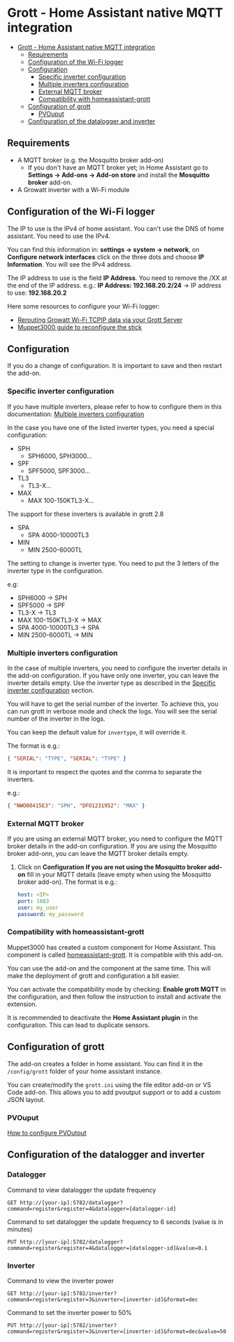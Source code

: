 # Grott - Home Assistant native MQTT integration

<!-- @import "[TOC]" {cmd="toc" depthFrom=1 depthTo=6 orderedList=false} -->

<!-- code_chunk_output -->

- [Grott - Home Assistant native MQTT integration](#grott---home-assistant-native-mqtt-integration)
  - [Requirements](#requirements)
  - [Configuration of the Wi-Fi logger](#configuration-of-the-wi-fi-logger)
  - [Configuration](#configuration)
    - [Specific inverter configuration](#specific-inverter-configuration)
    - [Multiple inverters configuration](#multiple-inverters-configuration)
    - [External MQTT broker](#external-mqtt-broker)
    - [Compatibility with homeassistant-grott](#compatibility-with-homeassistant-grott)
  - [Configuration of grott](#configuration-of-grott)
    - [PVOuput](#pvouput)
  - [Configuration of the datalogger and inverter](#configuration-of-the-datalogger-and-inverter)

<!-- /code_chunk_output -->

## Requirements

- A MQTT broker (e.g. the Mosquitto broker add-on)
  - If you don't have an MQTT broker yet; in Home Assistant go to **Settings → Add-ons → Add-on store** and install the **Mosquitto broker** add-on.
- A Growatt inverter with a Wi-Fi module

## Configuration of the Wi-Fi logger

The IP to use is the IPv4 of home assistant. You can't use the DNS of home assistant. You need to use the IPv4.

You can find this information in: **settings → system → network**, on **Configure network interfaces** click on the three dots and choose **IP Information**. You will see the IPv4 address.

The IP address to use is the field **IP Address**. You need to remove the /XX at the end of the IP address. e.g.: **IP Address: 192.168.20.2/24** -> IP address to use: **192.168.20.2**

Here some resources to configure your Wi-Fi logger:

- [Rerouting Growatt Wi-Fi TCPIP data via your Grott Server](https://github.com/johanmeijer/grott/wiki/Rerouting-Growatt-Wifi-TCPIP-data-via-your-Grott-Server)
- [Muppet3000 guide to reconfigure the stick](https://github.com/muppet3000/homeassistant-grott/blob/main/docs/setup/datalogger.md)

## Configuration

If you do a change of configuration. It is important to save and then restart the add-on.

### Specific inverter configuration

If you have multiple inverters, please refer to how to configure them in this documentation: [Multiple inverters configuration](#multiple-inverters-configuration)

In the case you have one of the listed inverter types, you need a special configuration:

- SPH
  - SPH6000, SPH3000...
- SPF
  - SPF5000, SPF3000...
- TL3
  - TL3-X...
- MAX
  - MAX 100-150KTL3-X...

The support for these inverters is available in grott 2.8

- SPA
  - SPA 4000-10000TL3
- MIN
  - MIN 2500-6000TL

The setting to change is inverter type. You need to put the 3 letters of the inverter type in the configuration.

e.g:

- SPH6000 -> SPH
- SPF5000 -> SPF
- TL3-X -> TL3
- MAX 100-150KTL3-X -> MAX
- SPA 4000-10000TL3 -> SPA
- MIN 2500-6000TL -> MIN

### Multiple inverters configuration

In the case of multiple inverters, you need to configure the inverter details in the add-on configuration. If you have only one inverter, you can leave the inverter details empty. Use the inverter type as described in the [Specific inverter configuration](#specific-inverter-configuration) section.

You will have to get the serial number of the inverter. To achieve this, you can run grott in verbose mode and check the logs. You will see the serial number of the inverter in the logs.

You can keep the default value for `invertype`, it will override it.

The format is e.g.:

```json
{ "SERIAL": "TYPE", "SERIAL": "TYPE" }
```

It is important to respect the quotes and the comma to separate the inverters.

e.g.:

```json
{ "NWO00415E3": "SPH", "DFO1231952": "MAX" }
```

### External MQTT broker

If you are using an external MQTT broker, you need to configure the MQTT broker details in the add-on configuration. If you are using the Mosquitto broker add-onn, you can leave the MQTT broker details empty.

1. Click on **Configuration**
   **If you are not using the Mosquitto broker add-on** fill in your MQTT details (leave empty when using the Mosquitto broker add-on). The format is e.g.: <br>

   ```yaml
   host: <IP>
   port: 1883
   user: my_user
   password: my_password
   ```

### Compatibility with homeassistant-grott

Muppet3000 has created a custom component for Home Assistant. This component is called [homeassistant-grott](https://github.com/muppet3000/homeassistant-grott). It is compatible with this add-on.

You can use the add-on and the component at the same time. This will make the deployment of grott and configuration a bit easier.

You can activate the compatibility mode by checking: **Enable grott MQTT** in the configuration, and then follow the instruction to install and activate the extension.

It is recommended to deactivate the **Home Assistant plugin** in the configuration. This can lead to duplicate sensors.

## Configuration of grott

The add-on creates a folder in home assistant. You can find it in the `/config/grott` folder of your home assistant instance.

You can create/modify the `grott.ini` using the file editor add-on or VS Code add-on. This allows you to add pvoutput support or to add a custom JSON layout.

### PVOuput

[How to configure PVOutput](https://github.com/johanmeijer/grott/wiki/PVOutput.org-support)

## Configuration of the datalogger and inverter

### Datalogger

Command to view datalogger the update frequency

```
GET http://[your-ip]:5782/datalogger?command=register&register=4&datalogger=[datalogger-id]
```

Command to set datalogger the update frequency to 6 seconds (value is in minutes)

```
PUT http://[your-ip]:5782/datalogger?command=register&register=4&datalogger=[datalogger-id]&value=0.1
```

### Inverter

Command to view the inverter power

```
GET http://[your-ip]:5782/inverter?command=register&register=3&inverter=[inverter-id]&format=dec
```

Command to set the inverter power to 50%

```
PUT http://[your-ip]:5782/inverter?command=register&register=3&inverter=[inverter-id]&format=dec&value=50
```
